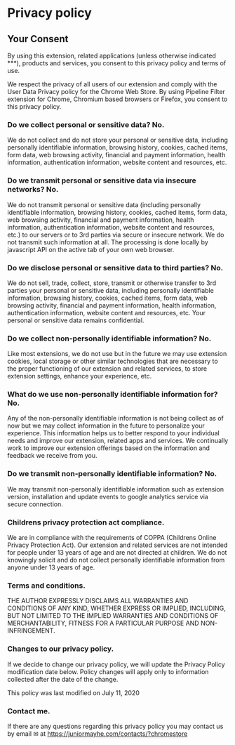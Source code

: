 # Privacy policy

## Your Consent

By using this extension, related applications (unless otherwise indicated ***), products and services, you consent to this privacy policy and terms of use.

We respect the privacy of all users of our extension and comply with the User Data Privacy policy for the Chrome Web Store. By using Pipeline Filter extension for Chrome, Chromium based browsers or Firefox, you consent to this privacy policy.

### Do we collect personal or sensitive data? No.
We do not collect and do not store your personal or sensitive data, including personally identifiable information, browsing history, cookies, cached items, form data, web browsing activity, financial and payment information, health information, authentication information, website content and resources, etc.

### Do we transmit personal or sensitive data via insecure networks? No.
We do not transmit personal or sensitive data (including personally identifiable information, browsing history, cookies, cached items, form data, web browsing activity, financial and payment information, health information, authentication information, website content and resources, etc.) to our servers or to 3rd parties via secure or insecure network. We do not transmit such information at all. The processing is done locally by javascript API on the active tab of your own web browser.

### Do we disclose personal or sensitive data to third parties? No.
We do not sell, trade, collect, store, transmit or otherwise transfer to 3rd parties your personal or sensitive data, including personally identifiable information, browsing history, cookies, cached items, form data, web browsing activity, financial and payment information, health information, authentication information, website content and resources, etc. Your personal or sensitive data remains confidential.

### Do we collect non-personally identifiable information? No.
Like most extensions, we do not use but in the future we may use extension cookies, local storage or other similar technologies that are necessary to the proper functioning of our extension and related services, to store extension settings, enhance your experience, etc.

### What do we use non-personally identifiable information for? No.
Any of the non-personally identifiable information is not being collect as of now but we may collect information in the future to personalize your experience. This information helps us to better respond to your individual needs and improve our extension, related apps and services. We continually work to improve our extension offerings based on the information and feedback we receive from you.

### Do we transmit non-personally identifiable information? No.
We may transmit non-personally identifiable information such as extension version, installation and update events to google analytics service via secure connection.

### Childrens privacy protection act compliance.
We are in compliance with the requirements of COPPA (Childrens Online Privacy Protection Act). Our extension and related services are not intended for people under 13 years of age and are not directed at children. We do not knowingly solicit and do not collect personally identifiable information from anyone under 13 years of age.

### Terms and conditions.
THE AUTHOR EXPRESSLY DISCLAIMS ALL WARRANTIES AND CONDITIONS OF ANY KIND, WHETHER EXPRESS OR IMPLIED, INCLUDING, BUT NOT LIMITED TO THE IMPLIED WARRANTIES AND CONDITIONS OF MERCHANTABILITY, FITNESS FOR A PARTICULAR PURPOSE AND NON-INFRINGEMENT.

### Changes to our privacy policy.
If we decide to change our privacy policy, we will update the Privacy Policy modification date below. Policy changes will apply only to information collected after the date of the change.

This policy was last modified on July 11, 2020

### Contact me.
If there are any questions regarding this privacy policy you may contact us by email ✉ at https://juniormayhe.com/contacts/?chromestore